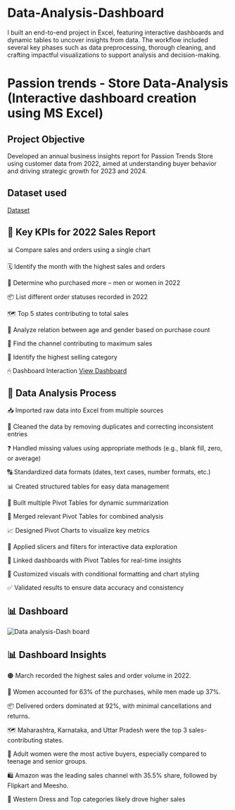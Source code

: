 # Data-Analysis-Dashboard
I built an end-to-end project in Excel, featuring interactive dashboards and dynamic tables to uncover insights from data. The workflow included several key phases such as data preprocessing, thorough cleaning, and crafting impactful visualizations to support analysis and decision-making.
<br>
# Passion trends - Store Data-Analysis (Interactive dashboard creation using MS Excel)
## Project Objective
Developed an annual business insights report for Passion Trends Store using customer data from 2022, aimed at understanding buyer behavior and driving strategic growth for 2023 and 2024.

## Dataset used
<a href="https://github.com/chinababu-n/Data-Analysis-Dashboard/blob/main/Passion%20Trends%20Data%20Analysis.xlsx">Dataset</a>

## 📌 Key KPIs for 2022 Sales Report

📊 Compare sales and orders using a single chart

🗓️ Identify the month with the highest sales and orders

👥 Determine who purchased more – men or women in 2022

📦 List different order statuses recorded in 2022

🗺️ Top 5 states contributing to total sales

👤 Analyze relation between age and gender based on purchase count

📱 Find the channel contributing to maximum sales

🛒 Identify the highest selling category

🖱   Dashboard Interaction <a href="https://github.com/chinababu-n/Data-Analysis-Dashboard/blob/main/Data%20analysis-Dash%20board.png">View Dashboard</a>

## 🔧 Data Analysis Process

📥 Imported raw data into Excel from multiple sources

🧹 Cleaned the data by removing duplicates and correcting inconsistent entries

❓ Handled missing values using appropriate methods (e.g., blank fill, zero, or average)

🔠 Standardized data formats (dates, text cases, number formats, etc.)

📊 Created structured tables for easy data management

🔄 Built multiple Pivot Tables for dynamic summarization

🔗 Merged relevant Pivot Tables for combined analysis

📈 Designed Pivot Charts to visualize key metrics

🎯 Applied slicers and filters for interactive data exploration

🧩 Linked dashboards with Pivot Tables for real-time insights

🎨 Customized visuals with conditional formatting and chart styling

✅ Validated results to ensure data accuracy and consistency

## 📊 Dashboard

![Data analysis-Dash board](https://github.com/user-attachments/assets/52f83292-205f-4215-a6df-25ca514a3a51)

## 📊 Dashboard Insights

🟠 March recorded the highest sales and order volume in 2022.

👩 Women accounted for 63% of the purchases, while men made up 37%.

📦 Delivered orders dominated at 92%, with minimal cancellations and returns.

🗺️ Maharashtra, Karnataka, and Uttar Pradesh were the top 3 sales-contributing states.

👥 Adult women were the most active buyers, especially compared to teenage and senior groups.

🛍️ Amazon was the leading sales channel with 35.5% share, followed by Flipkart and Meesho.

🧥 Western Dress and Top categories likely drove higher sales


